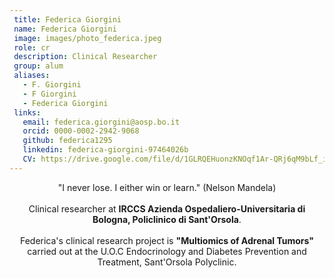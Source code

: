 ```yaml
--- 
 title: Federica Giorgini
 name: Federica Giorgini
 image: images/photo_federica.jpeg
 role: cr
 description: Clinical Researcher
 group: alum 
 aliases: 
   - F. Giorgini
   - F Giorgini
   - Federica Giorgini
 links: 
   email: federica.giorgini@aosp.bo.it
   orcid: 0000-0002-2942-9068
   github: federica1295
   linkedin: federica-giorgini-97464026b
   CV: https://drive.google.com/file/d/1GLRQEHuonzKNOqf1Ar-QRj6qM9bLf_it/view?usp=drive_link
---
```

  
 <center>"I never lose. I either win or learn." (Nelson Mandela)<br><br>Clinical researcher at <b>IRCCS Azienda Ospedaliero-Universitaria di Bologna, Policlinico di Sant'Orsola</b>. <br><br>Federica's clinical research project is <b>"Multiomics of Adrenal Tumors"</b> carried out at the U.O.C Endocrinology and Diabetes Prevention and Treatment, Sant'Orsola Polyclinic.</center>
